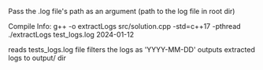 Pass the .log file's path as an argument (path to the log file in root dir)

Compile Info: 
g++ -o extractLogs src/solution.cpp -std=c++17 -pthread
./extractLogs test_logs.log 2024-01-12

reads tests_logs.log file 
filters the logs as 'YYYY-MM-DD'
outputs extracted logs to output/ dir
